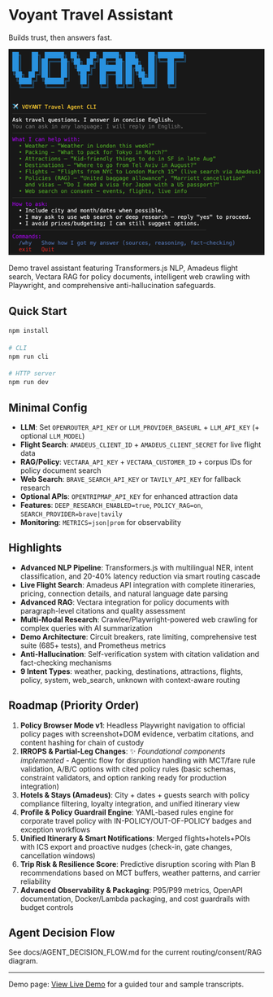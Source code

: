 # Voyant Travel Assistant

Builds trust, then answers fast.

![Voyant Travel Assistant Screenshot](./assets/screenshot.png)

Demo travel assistant featuring Transformers.js NLP, Amadeus flight search, Vectara RAG for policy documents, intelligent web crawling with Playwright, and comprehensive anti-hallucination safeguards.

## Quick Start
```bash
npm install

# CLI
npm run cli

# HTTP server
npm run dev
```

## Minimal Config
- **LLM**: Set `OPENROUTER_API_KEY` or `LLM_PROVIDER_BASEURL` + `LLM_API_KEY` (+ optional `LLM_MODEL`)
- **Flight Search**: `AMADEUS_CLIENT_ID` + `AMADEUS_CLIENT_SECRET` for live flight data
- **RAG/Policy**: `VECTARA_API_KEY` + `VECTARA_CUSTOMER_ID` + corpus IDs for policy document search
- **Web Search**: `BRAVE_SEARCH_API_KEY` or `TAVILY_API_KEY` for fallback research
- **Optional APIs**: `OPENTRIPMAP_API_KEY` for enhanced attraction data
- **Features**: `DEEP_RESEARCH_ENABLED=true`, `POLICY_RAG=on`, `SEARCH_PROVIDER=brave|tavily`
- **Monitoring**: `METRICS=json|prom` for observability

## Highlights
- **Advanced NLP Pipeline**: Transformers.js with multilingual NER, intent classification, and 20-40% latency reduction via smart routing cascade
- **Live Flight Search**: Amadeus API integration with complete itineraries, pricing, connection details, and natural language date parsing
- **Advanced RAG**: Vectara integration for policy documents with paragraph-level citations and quality assessment
- **Multi-Modal Research**: Crawlee/Playwright-powered web crawling for complex queries with AI summarization
- **Demo Architecture**: Circuit breakers, rate limiting, comprehensive test suite (685+ tests), and Prometheus metrics
- **Anti-Hallucination**: Self-verification system with citation validation and fact-checking mechanisms
- **9 Intent Types**: weather, packing, destinations, attractions, flights, policy, system, web_search, unknown with context-aware routing

## Roadmap (Priority Order)
1. **Policy Browser Mode v1**: Headless Playwright navigation to official policy pages with screenshot+DOM evidence, verbatim citations, and content hashing for chain of custody
2. **IRROPS & Partial-Leg Changes**: ✨ *Foundational components implemented* - Agentic flow for disruption handling with MCT/fare rule validation, A/B/C options with cited policy rules (basic schemas, constraint validators, and option ranking ready for production integration)
3. **Hotels & Stays (Amadeus)**: City + dates + guests search with policy compliance filtering, loyalty integration, and unified itinerary view
4. **Profile & Policy Guardrail Engine**: YAML-based rules engine for corporate travel policy with IN-POLICY/OUT-OF-POLICY badges and exception workflows
5. **Unified Itinerary & Smart Notifications**: Merged flights+hotels+POIs with ICS export and proactive nudges (check-in, gate changes, cancellation windows)
6. **Trip Risk & Resilience Score**: Predictive disruption scoring with Plan B recommendations based on MCT buffers, weather patterns, and carrier reliability
7. **Advanced Observability & Packaging**: P95/P99 metrics, OpenAPI documentation, Docker/Lambda packaging, and cost guardrails with budget controls

## Agent Decision Flow

See docs/AGENT_DECISION_FLOW.md for the current routing/consent/RAG diagram.

---

Demo page: [View Live Demo](https://chernistry.github.io/voyant/) for a guided tour and sample transcripts.
